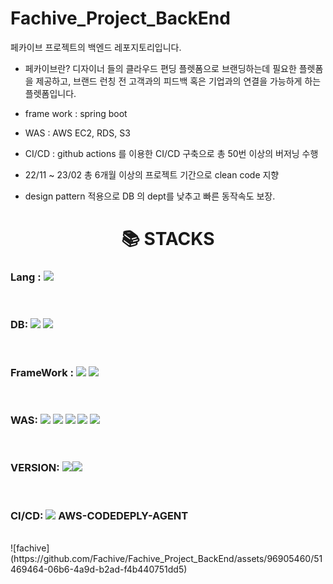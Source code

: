 # Fachive_Project_BackEnd

페카이브 프로젝트의 백엔드 레포지토리입니다.

- 페카이브란?
  디자이너 들의 클라우드 편딩 플렛폼으로 브랜딩하는데 필요한 플렛폼을 제공하고, 브랜드 런칭 전 고객과의 피드백 혹은 기업과의 연결을 가능하게 하는 플렛폼입니다.

- frame work : spring boot
- WAS : AWS EC2, RDS, S3
- CI/CD : github actions 를 이용한 CI/CD 구축으로 총 50번 이상의 버저닝 수행
- 22/11 ~ 23/02 총 6개월 이상의 프로젝트 기간으로 clean code 지향
- design pattern 적용으로 DB 의 dept를 낮추고 빠른 동작속도 보장.
<div align=center><h1>📚 STACKS</h1></div>

<div> 

### **Lang** : <img src="https://img.shields.io/badge/java-007396?style=for-the-badge&logo=java&logoColor=white"> 
  <br>
  
### **DB**: <img src="https://img.shields.io/badge/mysql-4479A1?style=for-the-badge&logo=mysql&logoColor=white">  <img src="https://img.shields.io/badge/AmazonS3-569A31?style=for-the-badge&logo=AmazonS3&logoColor=white">
  <br>

  
### **FrameWork** : <img src="https://img.shields.io/badge/SpringBoot-6DB33F?style=for-the-badge&logo=spring&logoColor=white">  <img src="https://img.shields.io/badge/SpringSecurity-6DB33F?style=for-the-badge&logo=spring&logoColor=white">
  <br>


### **WAS**:  <img src="https://img.shields.io/badge/linux-FCC624?style=for-the-badge&logo=linux&logoColor=black"> <img src="https://img.shields.io/badge/amazonaws-FF9900?style=for-the-badge&logo=amazonaws&logoColor=white"> <img src="https://img.shields.io/badge/nginx-FF9900?style=for-the-badge&logo=nginx&logoColor=white"> <img src="https://img.shields.io/badge/amazonec2-FF9900?style=for-the-badge&logo=amazonrds&logoColor=white"> <img src="https://img.shields.io/badge/amazon rds-FF9900?style=for-the-badge&logo=amazonec2&logoColor=white">
  <br>
  
### **VERSION**: <img src="https://img.shields.io/badge/github-181717?style=for-the-badge&logo=github&logoColor=white"><img src="https://img.shields.io/badge/git-F05032?style=for-the-badge&logo=git&logoColor=white">
  <br>


### **CI/CD**: <img src="https://img.shields.io/badge/githubActions-2088FF?style=for-the-badge&logo=git&logoColor=white"> **AWS-CODEDEPLY-AGENT**

  <br>
</div>
![fachive](https://github.com/Fachive/Fachive_Project_BackEnd/assets/96905460/51469464-06b6-4a9d-b2ad-f4b440751dd5)
